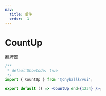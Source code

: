 ```yaml
---
nav:
  title: 组件
  order: -1
---
```


# CountUp

翻牌器

```jsx
/**
 * defaultShowCode: true
 */
import { CountUp } from '@cnyballk/vui';

export default () => <CountUp end={1234} />;
```

<!-- <API id="CountUp"></API> -->
